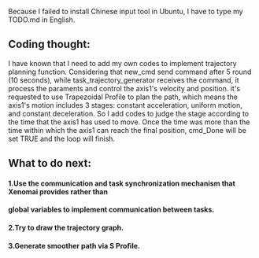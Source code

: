 Because I failed to install Chinese input tool in Ubuntu, I have to type my TODO.md in English.
## Coding thought:
I have known that I need to add my own codes to implement trajectory planning function. 
Considering that new_cmd send command after 5 round (10 seconds), while task_trajectory_generator 
receives the command, it process the paraments and control the axis1's velocity and position.
it's requested to use Trapezoidal Profile to plan the path, which means the axis1's motion includes
3 stages: constant acceleration, uniform motion, and constant deceleration. So I add codes to judge
the stage according to the time that the axis1 has used to move. Once the time was more than the 
time within which the axis1 can reach the final position, cmd_Done will be set TRUE and the loop
will finish.
## What to do next:
#### 1.Use the communication and task synchronization mechanism that Xenomai provides rather than 
#### global variables to implement communication between tasks.
#### 2.Try to draw the trajectory graph.
#### 3.Generate smoother path via S Profile.


